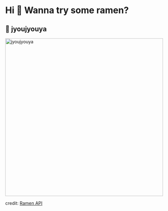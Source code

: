 
  <h1>Hi 👋 Wanna try some ramen?</h1>

  ## 🍜 jyoujyouya

  <img src=https://ramen-api.dev/images/jyoujyouya/jyoujyouya-001.jpg alt="jyoujyouya" width="500" height="auto"/>

  credit: [Ramen API](https://github.com/yusukebe/ramen-api)
  